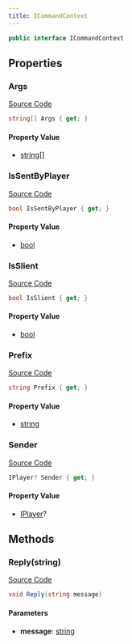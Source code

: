```yaml
---
title: ICommandContext
---
```


```csharp
public interface ICommandContext
```

## Properties

### Args

[Source Code](https://github.com/swiftly-solution/swiftlys2/blob/beta/managed/src/SwiftlyS2.Shared/Modules/Commands/ICommandContext.cs#L15)

```csharp
string[] Args { get; }
```

#### Property Value

- [string](https://learn.microsoft.com/dotnet/api/system.string)[]

### IsSentByPlayer

[Source Code](https://github.com/swiftly-solution/swiftlys2/blob/beta/managed/src/SwiftlyS2.Shared/Modules/Commands/ICommandContext.cs#L7)

```csharp
bool IsSentByPlayer { get; }
```

#### Property Value

- [bool](https://learn.microsoft.com/dotnet/api/system.boolean)

### IsSlient

[Source Code](https://github.com/swiftly-solution/swiftlys2/blob/beta/managed/src/SwiftlyS2.Shared/Modules/Commands/ICommandContext.cs#L13)

```csharp
bool IsSlient { get; }
```

#### Property Value

- [bool](https://learn.microsoft.com/dotnet/api/system.boolean)

### Prefix

[Source Code](https://github.com/swiftly-solution/swiftlys2/blob/beta/managed/src/SwiftlyS2.Shared/Modules/Commands/ICommandContext.cs#L11)

```csharp
string Prefix { get; }
```

#### Property Value

- [string](https://learn.microsoft.com/dotnet/api/system.string)

### Sender

[Source Code](https://github.com/swiftly-solution/swiftlys2/blob/beta/managed/src/SwiftlyS2.Shared/Modules/Commands/ICommandContext.cs#L9)

```csharp
IPlayer? Sender { get; }
```

#### Property Value

- [IPlayer](/docs/api/shared/players/iplayer)?

## Methods

### Reply(string)

[Source Code](https://github.com/swiftly-solution/swiftlys2/blob/beta/managed/src/SwiftlyS2.Shared/Modules/Commands/ICommandContext.cs#L17)

```csharp
void Reply(string message)
```

#### Parameters

- **message**: [string](https://learn.microsoft.com/dotnet/api/system.string)

